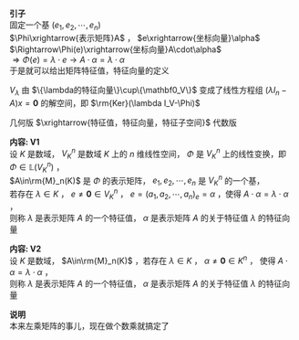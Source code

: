 **引子**  
固定一个基 $(e_1,e_2,\cdots,e_n)$  
$\Phi\xrightarrow{表示矩阵}A$ ， $e\xrightarrow{坐标向量}\alpha$  
$\Rightarrow\Phi(e)\xrightarrow{坐标向量}A\cdot\alpha$  
$\Rightarrow\Phi(e)=\lambda\cdot e\longrightarrow A\cdot\alpha=\lambda\cdot\alpha$  
于是就可以给出矩阵特征值，特征向量的定义  
  
$V_\lambda$ 由 $\{\lambda的特征向量\}\cup\{\mathbf0_V\}$ 变成了线性方程组 $(\lambda I_n-A)x=\mathbf0$ 的解空间，即 $\rm{Ker}(\lambda I_V-\Phi)$  
  
几何版 $\xrightarrow{特征值，特征向量，特征子空间}$ 代数版  
  
**内容: V1**  
设 $K$ 是数域， $V_K^n$ 是数域 $K$ 上的 $n$ 维线性空间， $\Phi$ 是 $V_K^n$ 上的线性变换，即 $\Phi\in\mathbb{L}(V_K^n)$ ，  
$A\in\rm{M}_n(K)$ 是 $\Phi$ 的表示矩阵， $e_1,e_2,\cdots,e_n$ 是 $V_K^n$ 的一个基，  
若存在 $\lambda\in K$ ， $e\neq\mathbf{0}\in V_K^n$ ， $e=(a_1,a_2,\cdots,a_n)_e=\alpha$ ，使得 $A\cdot\alpha=\lambda\cdot\alpha$ ，  
则称 $\lambda$ 是表示矩阵 $A$ 的一个特征值， $\alpha$ 是表示矩阵 $A$ 的关于特征值 $\lambda$ 的特征向量  
  
**内容: V2**  
设 $K$ 是数域， $A\in\rm{M}_n(K)$ ，若存在 $\lambda\in K$ ， $\alpha\neq\mathbf{0}\in K^n$ ， 使得 $A\cdot\alpha=\lambda\cdot\alpha$ ，  
则称 $\lambda$ 是表示矩阵 $A$ 的一个特征值， $\alpha$ 是表示矩阵 $A$ 的关于特征值 $\lambda$ 的特征向量  
  
**说明**  
本来左乘矩阵的事儿，现在做个数乘就搞定了  
